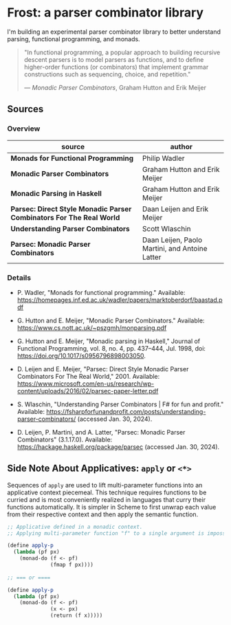 # Frost: a parser combinator library

I'm building an experimental parser combinator library to better understand parsing, 
functional programming, and monads.

> "In functional programming, a popular approach to building recursive descent parsers
>  is to model parsers as functions, and to define higher-order functions (or combinators) 
>  that implement grammar constructions such as sequencing, choice, and repetition."
>
>  — *Monadic Parser Combinators*, Graham Hutton and Erik Meijer

## Sources

### Overview

| source                                                                 | author                                         |
|----------------------------------------------------------------------- | ---------------------------------------------- |
| **Monads for Functional Programming**                                  | Philip Wadler                                  |
| **Monadic Parser Combinators**                                         | Graham Hutton and Erik Meijer                  |
| **Monadic Parsing in Haskell**                                         | Graham Hutton and Erik Meijer                  |
| **Parsec: Direct Style Monadic Parser Combinators For The Real World** | Daan Leijen and Erik Meijer                    |
| **Understanding Parser Combinators**                                   | Scott Wlaschin                                 |
| **Parsec: Monadic Parser Combinators**                                 | Daan Leijen, Paolo Martini, and Antoine Latter |

### Details

- P. Wadler, "Monads for functional programming." Available: https://homepages.inf.ed.ac.uk/wadler/papers/marktoberdorf/baastad.pdf

- G. Hutton and E. Meijer, "Monadic Parser Combinators." Available: https://www.cs.nott.ac.uk/~pszgmh/monparsing.pdf

- G. Hutton and E. Meijer, "Monadic parsing in Haskell," Journal of Functional Programming,
  vol. 8, no. 4, pp. 437–444, Jul. 1998, doi: https://doi.org/10.1017/s0956796898003050.

- D. Leijen and E. Meijer, "Parsec: Direct Style Monadic Parser Combinators For The Real World," 2001.
  Available: https://www.microsoft.com/en-us/research/wp-content/uploads/2016/02/parsec-paper-letter.pdf

- S. Wlaschin, "Understanding Parser Combinators | F# for fun and profit."
  Available: https://fsharpforfunandprofit.com/posts/understanding-parser-combinators/ (accessed Jan. 30, 2024).

- D. Leijen, P. Martini, and A. Latter, "Parsec: Monadic Parser Combinators" (3.1.17.0).
  Available: https://hackage.haskell.org/package/parsec (accessed Jan. 30, 2024).

## Side Note About Applicatives: `apply` or `<*>`

Sequences of `apply` are used to lift multi-parameter functions into an applicative context piecemeal.
This technique requires functions to be curried and is most conveniently realized in languages that
curry their functions automatically. It is simpler in Scheme to first unwrap each value from their
respective context and then apply the semantic function.

```scheme
;; Applicative defined in a monadic context.
;; Applying multi-parameter function "f" to a single argument is impossible in Scheme.

(define apply-p
  (lambda (pf px)
    (monad-do (f <- pf)
              (fmap f px))))
              
;; === or ====

(define apply-p
  (lambda (pf px)
    (monad-do (f <- pf)
              (x <- px)
              (return (f x)))))
```
